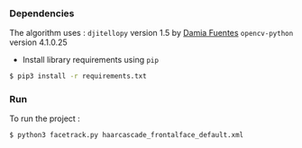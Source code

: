 ### Dependencies

The algorithm uses :
`djitellopy` version 1.5 by [Damia Fuentes](https://github.com/damiafuentes)
`opencv-python` version 4.1.0.25

- Install library requirements using `pip`
```bash
$ pip3 install -r requirements.txt
```

### Run
To run the project :
```bash
$ python3 facetrack.py haarcascade_frontalface_default.xml
```
